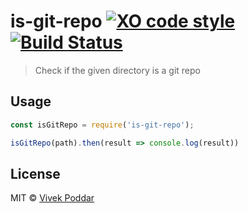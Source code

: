 # is-git-repo [![XO code style](https://img.shields.io/badge/code_style-XO-5ed9c7.svg)](https://github.com/sindresorhus/xo)[![Build Status](https://travis-ci.org/vivekimsit/is-git-repo.svg?branch=master)](https://travis-ci.org/vivekimsit/is-git-repo)

> Check if the given directory is a git repo


## Usage

```js
const isGitRepo = require('is-git-repo');

isGitRepo(path).then(result => console.log(result))
```

## License

MIT © [Vivek Poddar](http://github.com/vivekimsit)
